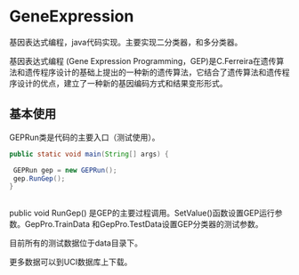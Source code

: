 # GeneExpression

基因表达式编程，java代码实现。主要实现二分类器，和多分类器。

基因表达式编程 (Gene Expression Programming，GEP)是C.Ferreira在遗传算法和遗传程序设计的基础上提出的一种新的遗传算法，它结合了遗传算法和遗传程序设计的优点，建立了一种新的基因编码方式和结果变形形式。

## 基本使用
     
 GEPRun类是代码的主要入口（测试使用）。
  
 ```Java
public static void main(String[] args) {

  GEPRun gep = new GEPRun();
  gep.RunGep();
}
	
```

public void RunGep() 是GEP的主要过程调用。SetValue()函数设置GEP运行参数。GepPro.TrainData 和GepPro.TestData设置GEP分类器的测试参数。

目前所有的测试数据位于data目录下。

更多数据可以到UCI数据库上下载。
